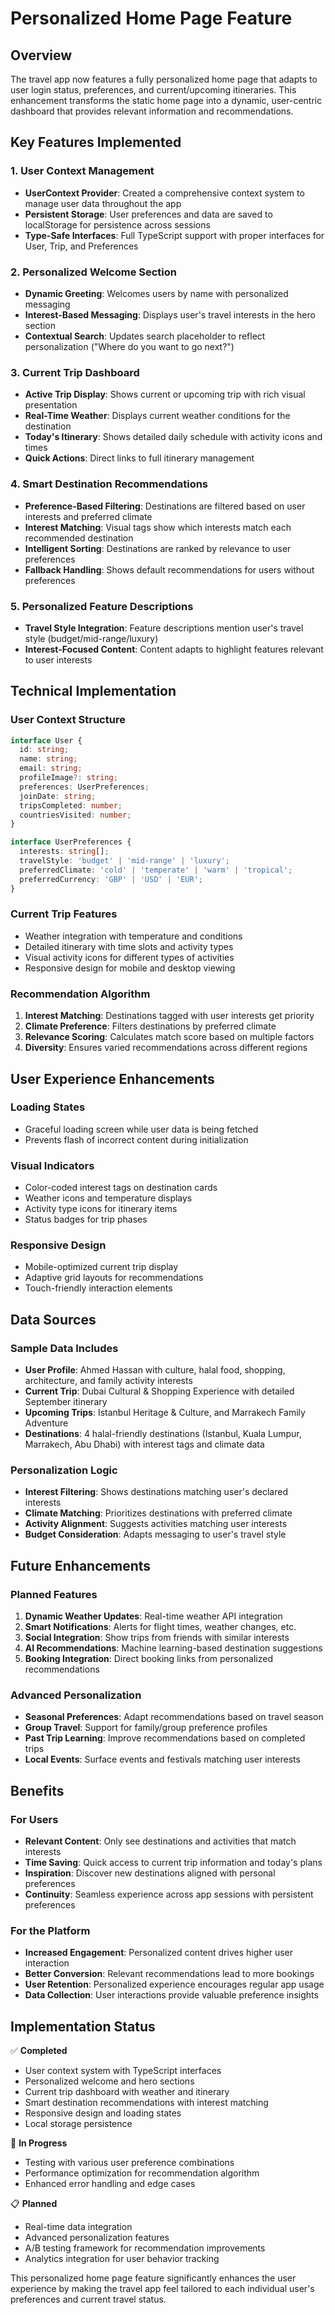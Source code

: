 # Personalized Home Page Feature

## Overview

The travel app now features a fully personalized home page that adapts to user login status, preferences, and current/upcoming itineraries. This enhancement transforms the static home page into a dynamic, user-centric dashboard that provides relevant information and recommendations.

## Key Features Implemented

### 1. User Context Management
- **UserContext Provider**: Created a comprehensive context system to manage user data throughout the app
- **Persistent Storage**: User preferences and data are saved to localStorage for persistence across sessions
- **Type-Safe Interfaces**: Full TypeScript support with proper interfaces for User, Trip, and Preferences

### 2. Personalized Welcome Section
- **Dynamic Greeting**: Welcomes users by name with personalized messaging
- **Interest-Based Messaging**: Displays user's travel interests in the hero section
- **Contextual Search**: Updates search placeholder to reflect personalization ("Where do you want to go next?")

### 3. Current Trip Dashboard
- **Active Trip Display**: Shows current or upcoming trip with rich visual presentation
- **Real-Time Weather**: Displays current weather conditions for the destination
- **Today's Itinerary**: Shows detailed daily schedule with activity icons and times
- **Quick Actions**: Direct links to full itinerary management

### 4. Smart Destination Recommendations
- **Preference-Based Filtering**: Destinations are filtered based on user interests and preferred climate
- **Interest Matching**: Visual tags show which interests match each recommended destination
- **Intelligent Sorting**: Destinations are ranked by relevance to user preferences
- **Fallback Handling**: Shows default recommendations for users without preferences

### 5. Personalized Feature Descriptions
- **Travel Style Integration**: Feature descriptions mention user's travel style (budget/mid-range/luxury)
- **Interest-Focused Content**: Content adapts to highlight features relevant to user interests

## Technical Implementation

### User Context Structure
```typescript
interface User {
  id: string;
  name: string;
  email: string;
  profileImage?: string;
  preferences: UserPreferences;
  joinDate: string;
  tripsCompleted: number;
  countriesVisited: number;
}

interface UserPreferences {
  interests: string[];
  travelStyle: 'budget' | 'mid-range' | 'luxury';
  preferredClimate: 'cold' | 'temperate' | 'warm' | 'tropical';
  preferredCurrency: 'GBP' | 'USD' | 'EUR';
}
```

### Current Trip Features
- Weather integration with temperature and conditions
- Detailed itinerary with time slots and activity types
- Visual activity icons for different types of activities
- Responsive design for mobile and desktop viewing

### Recommendation Algorithm
1. **Interest Matching**: Destinations tagged with user interests get priority
2. **Climate Preference**: Filters destinations by preferred climate
3. **Relevance Scoring**: Calculates match score based on multiple factors
4. **Diversity**: Ensures varied recommendations across different regions

## User Experience Enhancements

### Loading States
- Graceful loading screen while user data is being fetched
- Prevents flash of incorrect content during initialization

### Visual Indicators
- Color-coded interest tags on destination cards
- Weather icons and temperature displays
- Activity type icons for itinerary items
- Status badges for trip phases

### Responsive Design
- Mobile-optimized current trip display
- Adaptive grid layouts for recommendations
- Touch-friendly interaction elements

## Data Sources

### Sample Data Includes
- **User Profile**: Ahmed Hassan with culture, halal food, shopping, architecture, and family activity interests
- **Current Trip**: Dubai Cultural & Shopping Experience with detailed September itinerary
- **Upcoming Trips**: Istanbul Heritage & Culture, and Marrakech Family Adventure
- **Destinations**: 4 halal-friendly destinations (Istanbul, Kuala Lumpur, Marrakech, Abu Dhabi) with interest tags and climate data

### Personalization Logic
- **Interest Filtering**: Shows destinations matching user's declared interests
- **Climate Matching**: Prioritizes destinations with preferred climate
- **Activity Alignment**: Suggests activities matching user interests
- **Budget Consideration**: Adapts messaging to user's travel style

## Future Enhancements

### Planned Features
1. **Dynamic Weather Updates**: Real-time weather API integration
2. **Smart Notifications**: Alerts for flight times, weather changes, etc.
3. **Social Integration**: Show trips from friends with similar interests
4. **AI Recommendations**: Machine learning-based destination suggestions
5. **Booking Integration**: Direct booking links from personalized recommendations

### Advanced Personalization
- **Seasonal Preferences**: Adapt recommendations based on travel season
- **Group Travel**: Support for family/group preference profiles
- **Past Trip Learning**: Improve recommendations based on completed trips
- **Local Events**: Surface events and festivals matching user interests

## Benefits

### For Users
- **Relevant Content**: Only see destinations and activities that match interests
- **Time Saving**: Quick access to current trip information and today's plans
- **Inspiration**: Discover new destinations aligned with personal preferences
- **Continuity**: Seamless experience across app sessions with persistent preferences

### For the Platform
- **Increased Engagement**: Personalized content drives higher user interaction
- **Better Conversion**: Relevant recommendations lead to more bookings
- **User Retention**: Personalized experience encourages regular app usage
- **Data Collection**: User interactions provide valuable preference insights

## Implementation Status

✅ **Completed**
- User context system with TypeScript interfaces
- Personalized welcome and hero sections
- Current trip dashboard with weather and itinerary
- Smart destination recommendations with interest matching
- Responsive design and loading states
- Local storage persistence

🔄 **In Progress**
- Testing with various user preference combinations
- Performance optimization for recommendation algorithm
- Enhanced error handling and edge cases

📋 **Planned**
- Real-time data integration
- Advanced personalization features
- A/B testing framework for recommendation improvements
- Analytics integration for user behavior tracking

This personalized home page feature significantly enhances the user experience by making the travel app feel tailored to each individual user's preferences and current travel status.
